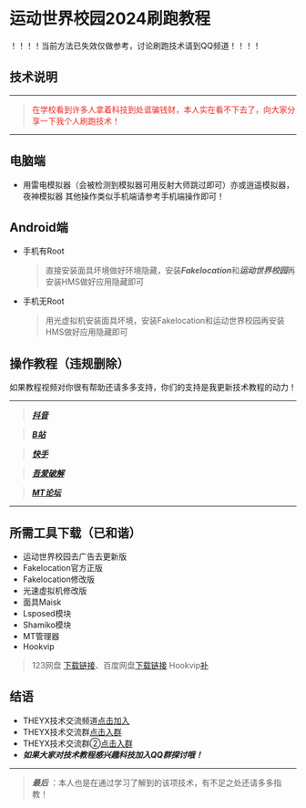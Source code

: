 # 运动世界校园2024刷跑教程
！！！！当前方法已失效仅做参考，讨论刷跑技术请到QQ频道！！！！
## 技术说明

---

> <font color="#ec2b24">在学校看到许多人拿着科技到处诓骗钱财，本人实在看不下去了，向大家分享一下我个人刷跑技术！</font>

---

## 电脑端

- 用雷电模拟器（会被检测到模拟器可用反射大师跳过即可）亦或逍遥模拟器，夜神模拟器
  其他操作类似手机端请参考手机端操作即可！

## Android端

- 手机有Root
  > 直接安装面具坏境做好环境隐藏，安装***Fakelocation***和***运动世界校园***再安装HMS做好应用隐藏即可
  >
- 手机无Root
  > 用光虚拟机安装面具坏境，安装Fakelocation和运动世界校园再安装HMS做好应用隐藏即可
  >

## 操作教程（违规删除）

如果教程视频对你很有帮助还请多多支持，你们的支持是我更新技术教程的动力！

---
> [***抖音***]()

> [***B站***](https://)

> [***快手***](https://)

> [***吾爱破解***](https://)

> [***MT论坛***](https://)

---
## 所需工具下载（已和谐）

- 运动世界校园去广告去更新版 
- Fakelocation官方正版
- Fakelocation修改版
- 光速虚拟机修改版
- 面具Maisk
- Lsposed模块
- Shamiko模块
- MT管理器
- Hookvip

> 123网盘 [下载链接](https://www.123pan.com/s/NbrUVv-kna6d.html)、百度网盘[下载链接](暂时没有) Hookvip[补](https://www.123pan.com/s/NbrUVv-ona6d.html)

## 结语

- THEYX技术交流频道[点击加入]([http://qm.qq.com/cgi-bin/qm/qr?_wv=1027&k=pYluVaItjyOrQKOlPVv8Sxcq6J4ym9-I&authKey=07%2FBIPfgvgHIYbm6kkNWv%2BoCDc04wXILh7mV5SiClYfw3lo%2BwjRnLjUF8uzryP1G&noverify=0&group_code=541233272](https://qun.qq.com/qqweb/qunpro/share?_wv=3&_wwv=128&appChannel=share&biz=ka&businessType=5&from=246611&inviteCode=2lwABmhVcX9&mainSourceId=qr_code&subSourceId=pic3&jumpsource=shorturl#/out))
- THEYX技术交流群[点击入群](http://qm.qq.com/cgi-bin/qm/qr?_wv=1027&k=pYluVaItjyOrQKOlPVv8Sxcq6J4ym9-I&authKey=07%2FBIPfgvgHIYbm6kkNWv%2BoCDc04wXILh7mV5SiClYfw3lo%2BwjRnLjUF8uzryP1G&noverify=0&group_code=541233272)
- THEYX技术交流群②[点击入群](https://qm.qq.com/q/ekIK6bYlEc)
- ***如果大家对技术教程感兴趣科技加入QQ群探讨哦！***

---

> ***最后*** ：本人也是在通过学习了解到的该项技术，有不足之处还请多多指教！
